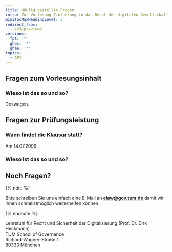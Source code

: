 ```yaml
---
title: Häufig gestellte Fragen
intro: Zur Vorlesung Einführung in das Recht der digitalen Gesellschaft
miniTocMaxHeadingLevel: 3
redirect_from:
  - /v3/previews
versions:
  fpt: '*'
  ghes: '*'
  ghae: '*'
topics:
  - API
---
```

## Fragen zum Vorlesungsinhalt

### Wieso ist das so und so?
Deswegen.

## Fragen zur Prüfungsleistung

### Wann findet die Klausur statt?
Am 14.07.2099.

### Wieso ist das so und so?

## Noch Fragen?
{% note %}

Bitte schreiben Sie uns einfach eine E-Mail an **elaw@gov.tum.de** damit wir Ihnen schnellstmöglich weiterhelfen können.

{% endnote %}

Lehrstuhl für Recht und Sicherheit der Digitalisierung (Prof. Dr. Dirk Heckmann)  
TUM School of Governance  
Richard-Wagner-Straße 1  
80333 München  